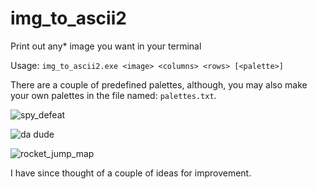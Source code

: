 # img_to_ascii2
Print out any* image you want in your terminal

Usage: `img_to_ascii2.exe <image> <columns> <rows> [<palette>]`

There are a couple of predefined palettes, although, you may also make your own palettes in the file named: `palettes.txt`.

![spy_defeat](https://github.com/user-attachments/assets/45d4b03a-ebdb-4b08-8799-50ae22b09d89)

![da dude](https://github.com/user-attachments/assets/aa8b84f9-904c-4960-8351-e0a2953d762f)

![rocket_jump_map](https://github.com/user-attachments/assets/79212072-752a-4206-aa1e-ba5cd6e89074)

I have since thought of a couple of ideas for improvement.
